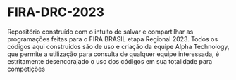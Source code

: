 # FIRA-DRC-2023
Repositório construído com o intuito de salvar e compartilhar as programações feitas para o FIRA BRASIL  etapa Regional 2023. Todos os códigos aqui construídos são de uso e criação da equipe Alpha Technology, que permite a utilização para consulta de qualquer equipe interessada, é estritamente desencorajado o uso dos códigos em sua totalidade para competições
